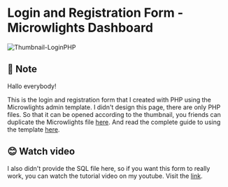 # Login and Registration Form - Microwlights Dashboard

![Thumbnail-LoginPHP](https://user-images.githubusercontent.com/91236883/226111302-0d20bff3-0093-4bec-9c97-17e9aefecaec.jpg)

## 📃 Note
Hallo everybody!

This is the login and registration form that I created with PHP using the Microwlights admin template. I didn't design this page, there are only PHP files. So that it can be opened according to the thumbnail, you friends can duplicate the Microwlights file <a href="https://github.com/designwitharifin/microwlights">here</a>. And read the complete guide to using the template <a href="https://microwlights.ml/">here</a>.

## 😊 Watch video
I also didn't provide the SQL file here, so if you want this form to really work, you can watch the tutorial video on my youtube. Visit the <a href="https://youtu.be/9OBgSLrGK0I">link</a>.
